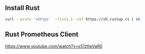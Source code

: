 

## Install Rust

```bash
curl --proto '=https' --tlsv1.2 -sSf https://sh.rustup.rs | sh
```

## Rust Prometheus Client

https://www.youtube.com/watch?v=x51zfjeVaR0